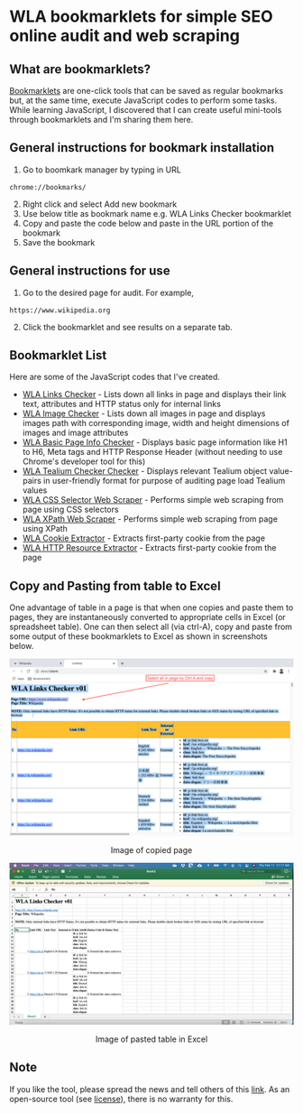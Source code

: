 # WLA bookmarklets for simple SEO online audit and web scraping

## What are bookmarklets?

[Bookmarklets](https://support.mozilla.org/en-US/kb/bookmarklets-perform-common-web-page-tasks) are one-click tools that can be saved as regular bookmarks but, at the same time, execute JavaScript codes to perform some tasks. While learning JavaScript, I discovered that I can create useful mini-tools through bookmarklets and I'm sharing them here. 

## General instructions for bookmark installation

1. Go to boomkark manager by typing in URL 
```
chrome://bookmarks/
``` 
2. Right click and select Add new bookmark 
3. Use below title as bookmark name e.g. WLA Links Checker bookmarklet
4. Copy and paste the code below and paste in the URL portion of the bookmark
5. Save the bookmark

## General instructions for use

1. Go to the desired page for audit. For example, 
```
https://www.wikipedia.org
```
2. Click the bookmarklet and see results on a separate tab.


## Bookmarklet List

Here are some of the JavaScript codes that I've created. 
* [WLA Links Checker](WLALinksChecker.md) - Lists down all links in page and displays their link text, attributes and  HTTP status only for internal links
* [WLA Image Checker](WLAImagesChecker.md) - Lists down all images in page and displays images path with corresponding image, width and height dimensions of images and image attributes
* [WLA Basic Page Info Checker](WLABasicPageInfoChecker.md) - Displays basic page information like H1 to H6, Meta tags and HTTP Response Header (without needing to use Chrome's developer tool for this)
* [WLA Tealium Checker Checker](WLATealiumChecker.md) - Displays relevant Tealium object value-pairs in user-friendly format for purpose of auditing page load Tealium values 
* [WLA CSS Selector Web Scraper](WLACSSSelectorWebScraper.md) - Performs simple web scraping from page using CSS selectors
* [WLA XPath Web Scraper](WLAXPathWebScraper.md) - Performs simple web scraping from page using XPath
* [WLA Cookie Extractor](WLACookieExtractor.md) - Extracts first-party cookie from the page
* [WLA HTTP Resource Extractor](WLAHTTPResourceExtractor.md) - Extracts first-party cookie from the page

## Copy and Pasting from table to Excel

One advantage of table in a page is that when one copies and paste them to pages, they are instantaneously converted to appropriate cells in Excel (or spreadsheet table). One can then select all (via ctrl-A), copy and paste from some output of these bookmarklets to Excel as shown in screenshots below.

![image of copied page](screenshots/CopyfromTable.png)
      
<p align=center>Image of copied page</p>

![image of pasted result](screenshots/PasteToExcel.png)

<p align=center>Image of pasted table in Excel</p>


## Note

If you like the tool, please spread the news and tell others of this [link](https://github.com/washingtonalto/bookmarklets). As an open-source tool (see [license](LICENSE)), there is no warranty for this. 